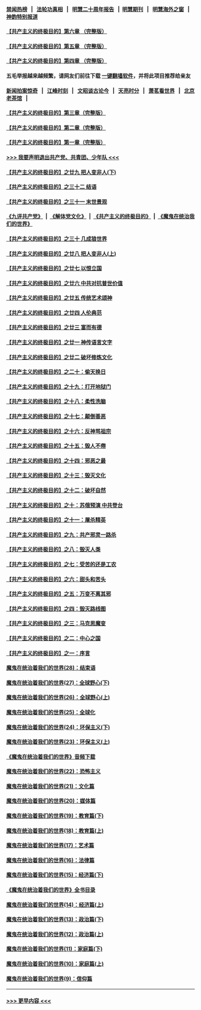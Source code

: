 #### [禁闻热榜](热点新闻.md?=0)  &nbsp;&nbsp;|&nbsp;&nbsp; [法轮功真相](https://github.com/gfw-breaker/truth/blob/master/README.md?=0) &nbsp;&nbsp;|&nbsp;&nbsp; [明慧二十周年报告](https://github.com/gfw-breaker/mh-reports/blob/master/README.md?=0) &nbsp;&nbsp;|&nbsp;&nbsp;[明慧期刊](https://github.com/gfw-breaker/mh-qikan) &nbsp;&nbsp;|&nbsp;&nbsp; [明慧海外之窗](https://github.com/gfw-breaker/mh-news/blob/master/README.md?=0) &nbsp;&nbsp;|&nbsp;&nbsp; [神韵特别报道](https://github.com/gfw-breaker/mh-news/blob/master/shenyun.md?=0)
#### [【共产主义的终极目的】第六章 （完整版）](../pages/nsc422/n11428913.md?t=02290531) 
#### [【共产主义的终极目的】第五章 （完整版）](../pages/nsc422/n11428912.md?t=02290531) 
#### [【共产主义的终极目的】第四章 （完整版）](../pages/nsc422/n11428907.md?t=02290531) 
#### 五毛举报越来越频繁，请网友们前往下载 [一键翻墙软件](https://github.com/gfw-breaker/ssr-accounts)，并将此项目推荐给亲友
#### [新闻拍案惊奇](https://github.com/gfw-breaker/banned-news/blob/master/pages/link4.md) &nbsp;&nbsp;|&nbsp;&nbsp; [江峰时刻](https://github.com/gfw-breaker/banned-news/blob/master/pages/link4.md) &nbsp;&nbsp;|&nbsp;&nbsp; [文昭谈古论今](https://github.com/gfw-breaker/banned-news/blob/master/pages/link4.md) &nbsp;&nbsp;|&nbsp;&nbsp; [天亮时分](https://github.com/gfw-breaker/banned-news/blob/master/pages/link4.md) &nbsp;&nbsp;|&nbsp;&nbsp; [萧茗看世界](https://github.com/gfw-breaker/banned-news/blob/master/pages/link4.md) &nbsp;&nbsp;|&nbsp;&nbsp; [北京老茶馆](https://github.com/gfw-breaker/banned-news/blob/master/pages/link4.md) &nbsp;&nbsp;|&nbsp;&nbsp; 
#### [【共产主义的终极目的】第三章（完整版）](../pages/nsc422/n11428848.md?t=02290531) 
#### [【共产主义的终极目的】第二章（完整版）](../pages/nsc422/n11428831.md?t=02290531) 
#### [【共产主义的终极目的】第一章（完整版）](../pages/nsc422/n11417651.md?t=02290531) 
#### [>>> 我要声明退出共产党、共青团、少年队 <<<](https://github.com/begood0513/goodnews/blob/master/quit/letter.md) 
#### [【共产主义的终极目的】之廿九 把人变非人(下)](../pages/nsc422/n11344140.md?t=02290531) 
#### [【共产主义的终极目的】之三十二 结语](../pages/nsc422/n11360535.md?t=02290531) 
#### [【共产主义的终极目的】之三十一 末世景观](../pages/nsc422/n11351129.md?t=02290531) 
#### [《九评共产党》](https://github.com/begood0513/9ping.md/blob/master/README.md) &nbsp;|&nbsp; [《解体党文化》](../../../../jtdwh.md/blob/master/README.md)  &nbsp;|&nbsp; [《共产主义的终极目的》](../../../../gczydzjmd.md/blob/master/README.md) &nbsp;|&nbsp; [《魔鬼在统治我们的世界》](../../../../mgztzwmdsj.md/blob/master/README.md) 
#### [【共产主义的终极目的】之三十 几成狼世界](../pages/nsc422/n11348280.md?t=02290531) 
#### [【共产主义的终极目的】之廿八 把人变非人(上)](../pages/nsc422/n11340492.md?t=02290531) 
#### [【共产主义的终极目的】之廿七 以恨立国](../pages/nsc422/n11336944.md?t=02290531) 
#### [【共产主义的终极目的】之廿六 中共对抗普世价值](../pages/nsc422/n11324785.md?t=02290531) 
#### [【共产主义的终极目的】之廿五 传统艺术颂神](../pages/nsc422/n11296396.md?t=02290531) 
#### [【共产主义的终极目的】之廿四 人伦典范](../pages/nsc422/n11296397.md?t=02290531) 
#### [【共产主义的终极目的】之廿三 富而有德](../pages/nsc422/n11283598.md?t=02290531) 
#### [【共产主义的终极目的】之廿一 神传语言文字](../pages/nsc422/n11263265.md?t=02290531) 
#### [【共产主义的终极目的】之廿二 破坏修炼文化](../pages/nsc422/n11245728.md?t=02290531) 
#### [【共产主义的终极目的】之二十：偷天换日](../pages/nsc422/n11238846.md?t=02290531) 
#### [【共产主义的终极目的】之十九：打开地狱门](../pages/nsc422/n11206376.md?t=02290531) 
#### [【共产主义的终极目的】之十八：柔性洗脑](../pages/nsc422/n11199994.md?t=02290531) 
#### [【共产主义的终极目的】之十七：颠倒善恶](../pages/nsc422/n11179782.md?t=02290531) 
#### [【共产主义的终极目的】之十六：反神骂祖宗](../pages/nsc422/n11166798.md?t=02290531) 
#### [【共产主义的终极目的】之十五：毁人不倦](../pages/nsc422/n11166792.md?t=02290531) 
#### [【共产主义的终极目的】之十四：邪恶之最](../pages/nsc422/n11150249.md?t=02290531) 
#### [【共产主义的终极目的】之十三：毁灭文化](../pages/nsc422/n11135227.md?t=02290531) 
#### [【共产主义的终极目的】之十二：破坏自然](../pages/nsc422/n11135214.md?t=02290531) 
#### [【共产主义的终极目的】之十：苏俄预演 中共登台](../pages/nsc422/n11118424.md?t=02290531) 
#### [【共产主义的终极目的】之十一：屠杀精英](../pages/nsc422/n11118442.md?t=02290531) 
#### [【共产主义的终极目的】之九：共产邪灵一路杀](../pages/nsc422/n11114139.md?t=02290531) 
#### [【共产主义的终极目的】之八：毁灭人类](../pages/nsc422/n11108503.md?t=02290531) 
#### [【共产主义的终极目的】之七：受苦的还是工农](../pages/nsc422/n11101809.md?t=02290531) 
#### [【共产主义的终极目的】之六：甜头和苦头](../pages/nsc422/n11096971.md?t=02290531) 
#### [【共产主义的终极目的】之五：万变不离其邪](../pages/nsc422/n11091285.md?t=02290531) 
#### [【共产主义的终极目的】之四：毁灭路线图](../pages/nsc422/n11086284.md?t=02290531) 
#### [【共产主义的终极目的】之三：马克思魔变](../pages/nsc422/n11061941.md?t=02290531) 
#### [【共产主义的终极目的】之二：中心之国](../pages/nsc422/n11047728.md?t=02290531) 
#### [【共产主义的终极目的】之一：序言](../pages/nsc422/n11086077.md?t=02290531) 
#### [魔鬼在统治着我们的世界(28)：结束语](../pages/nsc422/n10936246.md?t=02290531) 
#### [魔鬼在统治着我们的世界(27)：全球野心(下)](../pages/nsc422/n10928319.md?t=02290531) 
#### [魔鬼在统治着我们的世界(26)：全球野心(上)](../pages/nsc422/n10900318.md?t=02290531) 
#### [魔鬼在统治着我们的世界(25)：全球化](../pages/nsc422/n10788205.md?t=02290531) 
#### [魔鬼在统治着我们的世界(24)：环保主义(下)](../pages/nsc422/n10695307.md?t=02290531) 
#### [魔鬼在统治着我们的世界(23)：环保主义(上)](../pages/nsc422/n10688613.md?t=02290531) 
#### [《魔鬼在统治着我们的世界》音频下载](../pages/nsc422/n10635553.md?t=02290531) 
#### [魔鬼在统治着我们的世界(22)：恐怖主义](../pages/nsc422/n10614727.md?t=02290531) 
#### [魔鬼在统治着我们的世界(21)：文化篇](../pages/nsc422/n10597706.md?t=02290531) 
#### [魔鬼在统治着我们的世界(20)：媒体篇](../pages/nsc422/n10586579.md?t=02290531) 
#### [魔鬼在统治着我们的世界(19)：教育篇(下)](../pages/nsc422/n10564808.md?t=02290531) 
#### [魔鬼在统治着我们的世界(18)：教育篇(上)](../pages/nsc422/n10526970.md?t=02290531) 
#### [魔鬼在统治着我们的世界(17)：艺术篇](../pages/nsc422/n10499093.md?t=02290531) 
#### [魔鬼在统治着我们的世界(16)：法律篇](../pages/nsc422/n10485969.md?t=02290531) 
#### [魔鬼在统治着我们的世界(15)：经济篇(下)](../pages/nsc422/n10469975.md?t=02290531) 
#### [《魔鬼在统治着我们的世界》全书目录](../pages/nsc422/n10464261.md?t=02290531) 
#### [魔鬼在统治着我们的世界(14)：经济篇(上)](../pages/nsc422/n10457370.md?t=02290531) 
#### [魔鬼在统治着我们的世界(13)：政治篇(下)](../pages/nsc422/n10448270.md?t=02290531) 
#### [魔鬼在统治着我们的世界(12)：政治篇(上)](../pages/nsc422/n10444576.md?t=02290531) 
#### [魔鬼在统治着我们的世界(11)：家庭篇(下)](../pages/nsc422/n10440961.md?t=02290531) 
#### [魔鬼在统治着我们的世界(10)：家庭篇(上)](../pages/nsc422/n10435448.md?t=02290531) 
#### [魔鬼在统治着我们的世界(9)：信仰篇](../pages/nsc422/n10432159.md?t=02290531) 

----
#### [ >>> 更早内容 <<< ](../indexes/nsc422-earlier.md)
